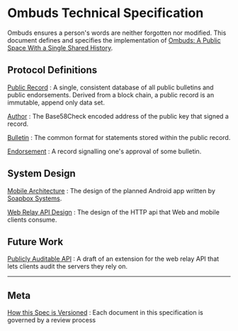 <!-- title: Ombuds Spec -->

Ombuds Technical Specification
==============================
Ombuds ensures a person's words are neither forgotten nor modified.
This document defines and specifies the implementation of [Ombuds: A Public Space With a Single Shared History](https://getombuds.org/research/).

Protocol Definitions
--------------------
[Public Record](/public-record)
:   A single, consistent database of all public bulletins and public endorsements. Derived from a block chain, a public record is an immutable, append only data set.

[Author](/author)
:   The Base58Check encoded address of the public key that signed a record.

[Bulletin](/bulletin)
:   The common format for statements stored within the public record.

[Endorsement](/endorsement)
:   A record signalling one's approval of some bulletin.

System Design
-------------

[Mobile Architecture](/mobile-arch)
:   The design of the planned Android app written by [Soapbox Systems](http://soapbox.systems).

[Web Relay API Design](/web-relay-api)
:   The design of the HTTP api that Web and mobile clients consume.

Future Work
-----------

[Publicly Auditable API](/audit-api-exten)
:   A draft of an extension for the web relay API that lets clients audit the servers they rely on.

---------------------

Meta
----

[How this Spec is Versioned](/versions)
:   Each document in this specification is governed by a review process
